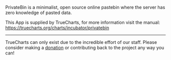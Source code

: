 PrivateBin is a minimalist, open source online pastebin where the server has zero knowledge of pasted data.

This App is supplied by TrueCharts, for more information visit the manual: https://truecharts.org/charts/incubator/privatebin

---

TrueCharts can only exist due to the incredible effort of our staff.
Please consider making a [donation](https://truecharts.org/docs/about/sponsor) or contributing back to the project any way you can!
